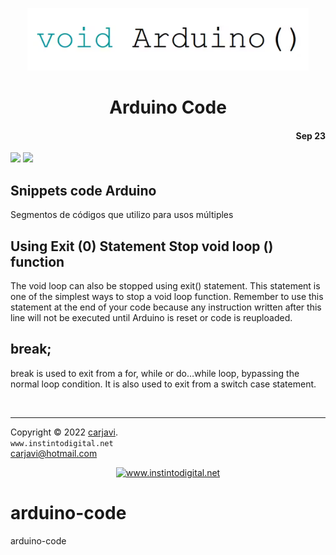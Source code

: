 <p align="center"><img src="./img/arduino-code.png" height="100" alt=" " /></p>
<h1 align="center"> Arduino Code </h1> 
<h4 align="right">Sep 23</h4>
<img src="https://img.shields.io/badge/Hardware-Arduino__nano-red">
<img src="https://img.shields.io/badge/Hardware-ESP32-red">
<br>

## Snippets code Arduino
Segmentos de códigos que utilizo para usos múltiples 

## Using Exit (0) Statement Stop void loop () function
The void loop can also be stopped using exit() statement. This statement is one of the simplest ways to stop a void loop function. Remember to use this statement at the end of your code because any instruction written after this line will not be executed until Arduino is reset or code is reuploaded.


## break; 
break is used to exit from a for, while or do…​while loop, bypassing the normal loop condition. It is also used to exit from a switch case statement.

<br>

---
Copyright &copy; 2022 [carjavi](https://github.com/carjavi). <br>
```www.instintodigital.net``` <br>
carjavi@hotmail.com <br>
<p align="center">
    <a href="https://instintodigital.net/" target="_blank"><img src="./img/developer.png" height="100" alt="www.instintodigital.net"></a>
</p>

# arduino-code
arduino-code
